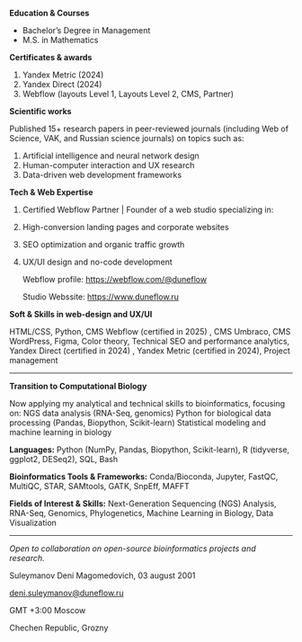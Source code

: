 **Education & Courses**
- Bachelor’s Degree in Management
- M.S. in Mathematics

**Certificates & awards**
1. Yandex Metric (2024)
2. Yandex Direct (2024)
3. Webflow (layouts Level 1, Layouts Level 2, CMS, Partner)

**Scientific works** 

Published 15+ research papers in peer-reviewed journals (including Web of Science, VAK, and Russian science journals) on topics such as:
1. Artificial intelligence and neural network design
2. Human-computer interaction and UX research
3. Data-driven web development frameworks

**Tech & Web Expertise**
1. Certified Webflow Partner | Founder of a web studio specializing in:
2. High-conversion landing pages and corporate websites
3. SEO optimization and organic traffic growth
4. UX/UI design and no-code development
   
   Webflow profile: https://webflow.com/@duneflow
   
   Studio Webssite: https://www.duneflow.ru

**Soft & Skills in web-design and UX/UI**

HTML/CSS, Python, CMS Webflow (certified in 2025)
, CMS Umbraco, CMS WordPress, Figma, Color theory, Technical SEO and performance analytics, Yandex Direct (certified in 2024)
, Yandex Metric (certified in 2024), Project management

------------------------------------

******Transition to Computational Biology******

Now applying my analytical and technical skills to bioinformatics, focusing on:
NGS data analysis (RNA-Seq, genomics)
Python for biological data processing (Pandas, Biopython, Scikit-learn)
Statistical modeling and machine learning in biology

**Languages:**
Python (NumPy, Pandas, Biopython, Scikit-learn), R (tidyverse, ggplot2, DESeq2), SQL, Bash

**Bioinformatics Tools & Frameworks:**
Conda/Bioconda, Jupyter, FastQC, MultiQC, STAR, SAMtools, GATK, SnpEff, MAFFT

**Fields of Interest & Skills:**
Next-Generation Sequencing (NGS) Analysis, RNA-Seq, Genomics, Phylogenetics, Machine Learning in Biology, Data Visualization

--------------------------------------

*Open to collaboration on open-source bioinformatics projects and research.*

Suleymanov Deni Magomedovich, 03 august 2001

deni.suleymanov@duneflow.ru

GMT +3:00 Moscow

Chechen Republic, Grozny
